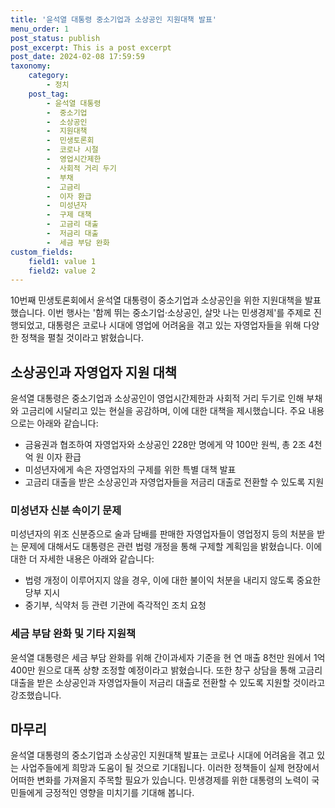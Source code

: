 ```yaml
---
title: '윤석열 대통령 중소기업과 소상공인 지원대책 발표'
menu_order: 1
post_status: publish
post_excerpt: This is a post excerpt
post_date: 2024-02-08 17:59:59
taxonomy:
    category:
        - 정치
    post_tag:
        - 윤석열 대통령
        -  중소기업
        -  소상공인
        -  지원대책
        -  민생토론회
        -  코로나 시절
        -  영업시간제한
        -  사회적 거리 두기
        -  부채
        -  고금리
        -  이자 환급
        -  미성년자
        -  구제 대책
        -  고금리 대출
        -  저금리 대출
        -  세금 부담 완화
custom_fields:
    field1: value 1
    field2: value 2
---
```


10번째 민생토론회에서 윤석열 대통령이 중소기업과 소상공인을 위한 지원대책을 발표했습니다. 이번 행사는 '함께 뛰는 중소기업·소상공인, 살맛 나는 민생경제'를 주제로 진행되었고, 대통령은 코로나 시대에 영업에 어려움을 겪고 있는 자영업자들을 위해 다양한 정책을 펼칠 것이라고 밝혔습니다.
## 소상공인과 자영업자 지원 대책
윤석열 대통령은 중소기업과 소상공인이 영업시간제한과 사회적 거리 두기로 인해 부채와 고금리에 시달리고 있는 현실을 공감하며, 이에 대한 대책을 제시했습니다. 주요 내용으로는 아래와 같습니다:
- 금융권과 협조하여 자영업자와 소상공인 228만 명에게 약 100만 원씩, 총 2조 4천억 원 이자 환급
- 미성년자에게 속은 자영업자의 구제를 위한 특별 대책 발표
- 고금리 대출을 받은 소상공인과 자영업자들을 저금리 대출로 전환할 수 있도록 지원

### 미성년자 신분 속이기 문제
미성년자의 위조 신분증으로 술과 담배를 판매한 자영업자들이 영업정지 등의 처분을 받는 문제에 대해서도 대통령은 관련 법령 개정을 통해 구제할 계획임을 밝혔습니다. 이에 대한 더 자세한 내용은 아래와 같습니다:
- 법령 개정이 이루어지지 않을 경우, 이에 대한 불이익 처분을 내리지 않도록 중요한 당부 지시
- 중기부, 식약처 등 관련 기관에 즉각적인 조치 요청
### 세금 부담 완화 및 기타 지원책
윤석열 대통령은 세금 부담 완화를 위해 간이과세자 기준을 현 연 매출 8천만 원에서 1억 400만 원으로 대폭 상향 조정할 예정이라고 밝혔습니다. 또한 창구 상담을 통해 고금리 대출을 받은 소상공인과 자영업자들이 저금리 대출로 전환할 수 있도록 지원할 것이라고 강조했습니다.
## 마무리
윤석열 대통령의 중소기업과 소상공인 지원대책 발표는 코로나 시대에 어려움을 겪고 있는 사업주들에게 희망과 도움이 될 것으로 기대됩니다. 이러한 정책들이 실제 현장에서 어떠한 변화를 가져올지 주목할 필요가 있습니다. 민생경제를 위한 대통령의 노력이 국민들에게 긍정적인 영향을 미치기를 기대해 봅니다.

